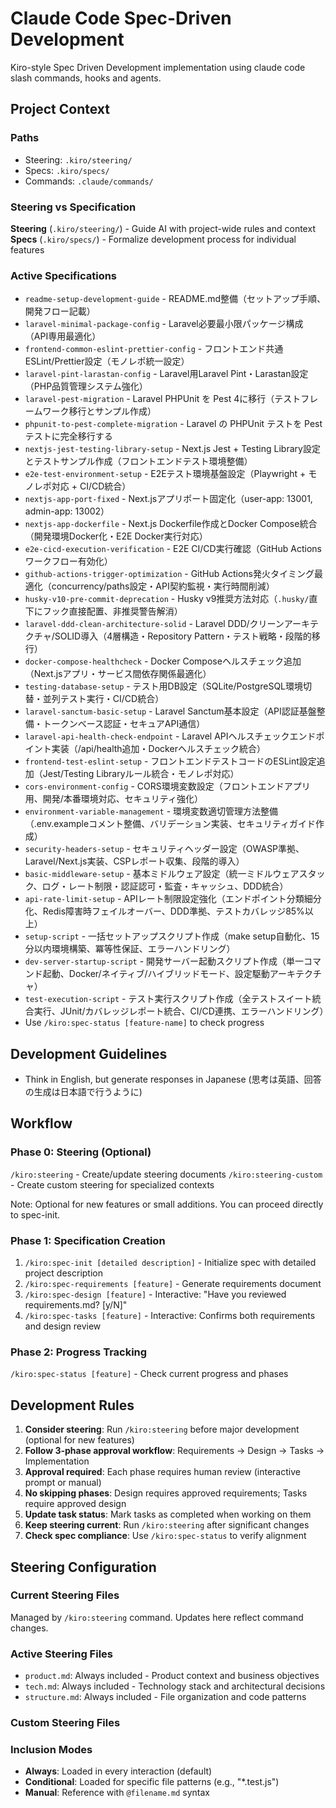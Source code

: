# Claude Code Spec-Driven Development

Kiro-style Spec Driven Development implementation using claude code slash commands, hooks and agents.

## Project Context

### Paths
- Steering: `.kiro/steering/`
- Specs: `.kiro/specs/`
- Commands: `.claude/commands/`

### Steering vs Specification

**Steering** (`.kiro/steering/`) - Guide AI with project-wide rules and context
**Specs** (`.kiro/specs/`) - Formalize development process for individual features

### Active Specifications
- `readme-setup-development-guide` - README.md整備（セットアップ手順、開発フロー記載）
- `laravel-minimal-package-config` - Laravel必要最小限パッケージ構成（API専用最適化）
- `frontend-common-eslint-prettier-config` - フロントエンド共通ESLint/Prettier設定（モノレポ統一設定）
- `laravel-pint-larastan-config` - Laravel用Laravel Pint・Larastan設定（PHP品質管理システム強化）
- `laravel-pest-migration` - Laravel PHPUnit を Pest 4に移行（テストフレームワーク移行とサンプル作成）
- `phpunit-to-pest-complete-migration` - Laravel の PHPUnit テストを Pest テストに完全移行する
- `nextjs-jest-testing-library-setup` - Next.js Jest + Testing Library設定とテストサンプル作成（フロントエンドテスト環境整備）
- `e2e-test-environment-setup` - E2Eテスト環境基盤設定（Playwright + モノレポ対応 + CI/CD統合）
- `nextjs-app-port-fixed` - Next.jsアプリポート固定化（user-app: 13001, admin-app: 13002）
- `nextjs-app-dockerfile` - Next.js Dockerfile作成とDocker Compose統合（開発環境Docker化・E2E Docker実行対応）
- `e2e-cicd-execution-verification` - E2E CI/CD実行確認（GitHub Actions ワークフロー有効化）
- `github-actions-trigger-optimization` - GitHub Actions発火タイミング最適化（concurrency/paths設定・API契約監視・実行時間削減）
- `husky-v10-pre-commit-deprecation` - Husky v9推奨方法対応（`.husky/`直下にフック直接配置、非推奨警告解消）
- `laravel-ddd-clean-architecture-solid` - Laravel DDD/クリーンアーキテクチャ/SOLID導入（4層構造・Repository Pattern・テスト戦略・段階的移行）
- `docker-compose-healthcheck` - Docker Composeヘルスチェック追加（Next.jsアプリ・サービス間依存関係最適化）
- `testing-database-setup` - テスト用DB設定（SQLite/PostgreSQL環境切替・並列テスト実行・CI/CD統合）
- `laravel-sanctum-basic-setup` - Laravel Sanctum基本設定（API認証基盤整備・トークンベース認証・セキュアAPI通信）
- `laravel-api-health-check-endpoint` - Laravel APIヘルスチェックエンドポイント実装（/api/health追加・Dockerヘルスチェック統合）
- `frontend-test-eslint-setup` - フロントエンドテストコードのESLint設定追加（Jest/Testing Libraryルール統合・モノレポ対応）
- `cors-environment-config` - CORS環境変数設定（フロントエンドアプリ用、開発/本番環境対応、セキュリティ強化）
- `environment-variable-management` - 環境変数適切管理方法整備（.env.exampleコメント整備、バリデーション実装、セキュリティガイド作成）
- `security-headers-setup` - セキュリティヘッダー設定（OWASP準拠、Laravel/Next.js実装、CSPレポート収集、段階的導入）
- `basic-middleware-setup` - 基本ミドルウェア設定（統一ミドルウェアスタック、ログ・レート制限・認証認可・監査・キャッシュ、DDD統合）
- `api-rate-limit-setup` - APIレート制限設定強化（エンドポイント分類細分化、Redis障害時フェイルオーバー、DDD準拠、テストカバレッジ85%以上）
- `setup-script` - 一括セットアップスクリプト作成（make setup自動化、15分以内環境構築、冪等性保証、エラーハンドリング）
- `dev-server-startup-script` - 開発サーバー起動スクリプト作成（単一コマンド起動、Docker/ネイティブ/ハイブリッドモード、設定駆動アーキテクチャ）
- `test-execution-script` - テスト実行スクリプト作成（全テストスイート統合実行、JUnit/カバレッジレポート統合、CI/CD連携、エラーハンドリング）
- Use `/kiro:spec-status [feature-name]` to check progress

## Development Guidelines
- Think in English, but generate responses in Japanese (思考は英語、回答の生成は日本語で行うように)

## Workflow

### Phase 0: Steering (Optional)
`/kiro:steering` - Create/update steering documents
`/kiro:steering-custom` - Create custom steering for specialized contexts

Note: Optional for new features or small additions. You can proceed directly to spec-init.

### Phase 1: Specification Creation
1. `/kiro:spec-init [detailed description]` - Initialize spec with detailed project description
2. `/kiro:spec-requirements [feature]` - Generate requirements document
3. `/kiro:spec-design [feature]` - Interactive: "Have you reviewed requirements.md? [y/N]"
4. `/kiro:spec-tasks [feature]` - Interactive: Confirms both requirements and design review

### Phase 2: Progress Tracking
`/kiro:spec-status [feature]` - Check current progress and phases

## Development Rules
1. **Consider steering**: Run `/kiro:steering` before major development (optional for new features)
2. **Follow 3-phase approval workflow**: Requirements → Design → Tasks → Implementation
3. **Approval required**: Each phase requires human review (interactive prompt or manual)
4. **No skipping phases**: Design requires approved requirements; Tasks require approved design
5. **Update task status**: Mark tasks as completed when working on them
6. **Keep steering current**: Run `/kiro:steering` after significant changes
7. **Check spec compliance**: Use `/kiro:spec-status` to verify alignment

## Steering Configuration

### Current Steering Files
Managed by `/kiro:steering` command. Updates here reflect command changes.

### Active Steering Files
- `product.md`: Always included - Product context and business objectives
- `tech.md`: Always included - Technology stack and architectural decisions
- `structure.md`: Always included - File organization and code patterns

### Custom Steering Files
<!-- Added by /kiro:steering-custom command -->
<!-- Format:
- `filename.md`: Mode - Pattern(s) - Description
  Mode: Always|Conditional|Manual
  Pattern: File patterns for Conditional mode
-->

### Inclusion Modes
- **Always**: Loaded in every interaction (default)
- **Conditional**: Loaded for specific file patterns (e.g., "*.test.js")
- **Manual**: Reference with `@filename.md` syntax

